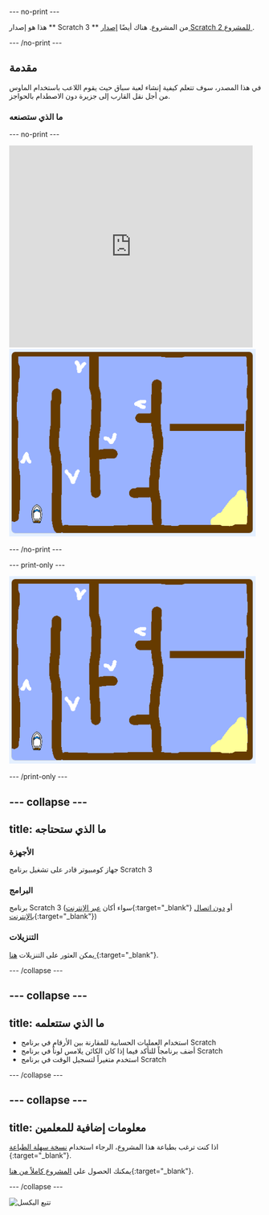 \--- no-print \---

هذا هو إصدار ** Scratch 3 ** من المشروع. هناك أيضًا [ إصدار Scratch 2 للمشروع ](https://projects.raspberrypi.org/en/projects/boat-race-scratch2).

\--- /no-print \---

## مقدمة

في هذا المصدر، سوف تتعلم كيفية إنشاء لعبة سباق حيث يقوم اللاعب باستخدام الماوس من أجل نقل القارب إلى جزيرة دون الاصطدام بالحواجز.

### ما الذي ستصنعه

\--- no-print \---

<div class="scratch-preview">
  <iframe allowtransparency="true" width="485" height="402" src="https://scratch.mit.edu/projects/embed/276662533/?autostart=false" frameborder="0" scrolling="no"></iframe>
  <img src="images/boat_race_demo.png">
</div>

\--- /no-print \---

\--- print-only \---

![نموذج سباق قوارب](images/boat_race_demo.png)

\--- /print-only \---

## \--- collapse \---

## title: ما الذي ستحتاجه

### الأجهزة

جهاز كومبيوتر قادر على تشغيل برنامج Scratch 3

### البرامج

برنامج Scratch 3 (سواء أكان [عبر الإنترنت](https://rpf.io/scratchon){:target="_blank"} أو [دون اتصال بالإنترنت](https://rpf.io/scratchoff){:target="_blank"})

### التنزيلات

يمكن العثور على التنزيلات [هنا ](http://rpf.io/p/en/boat-race-go){:target="_blank"}.

\--- /collapse \---

## \--- collapse \---

## title: ما الذي ستتعلمه

- استخدام العمليات الحسابية للمقارنة بين الأرقام في برنامج Scratch
- أضف برنامجاً للتأكد فيما إذا كان الكائن يلامس لوناً في برنامج Scratch
- استخدم متغيراً لتسجيل الوقت في برنامج Scratch

\--- /collapse \---

## \--- collapse \---

## title: معلومات إضافية للمعلمين

اذا كنت ترغب بطباعة هذا المشروع، الرجاء استخدام [نسخة سهلة الطباعة](https://projects.raspberrypi.org/en/projects/boat-race/print) {:target="_blank"}.

يمكنك الحصول على [المشروع كاملاً من هنا](http://rpf.io/p/en/boat-race-get){:target="_blank"}.

\--- /collapse \---

![تتبع البكسل](https://code.org/api/hour/begin_codeclub_boatrace.png)